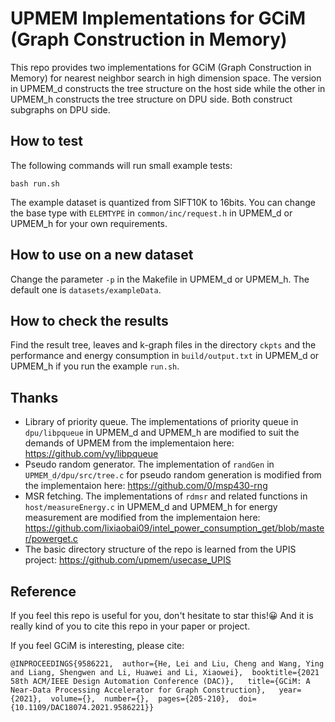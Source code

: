 # UPMEM Implementations for GCiM (Graph Construction in Memory)

This repo provides two implementations for GCiM (Graph Construction in Memory) for nearest neighbor search in high dimension space. The version in UPMEM_d constructs the tree structure on the host side while the other in UPMEM_h constructs the tree structure on DPU side. Both construct subgraphs on DPU side.

## How to test

The following commands will run small example tests:

```
bash run.sh
```

The example dataset is quantized from SIFT10K to 16bits. You can change the base type with `ELEMTYPE` in `common/inc/request.h` in UPMEM_d or UPMEM_h for your own requirements.

## How to use on a new dataset

Change the parameter `-p` in the Makefile in UPMEM_d or UPMEM_h. The default one is `datasets/exampleData`.

## How to check the results

Find the result tree, leaves and k-graph files in the directory `ckpts` and the performance and energy consumption in `build/output.txt` in UPMEM_d or UPMEM_h if you run the example `run.sh`. 

## Thanks

 * Library of priority queue. The implementations of priority queue in `dpu/libpqueue` in UPMEM_d and UPMEM_h are modified to suit the demands of UPMEM from the implementaion here: https://github.com/vy/libpqueue
 * Pseudo random generator. The implementation of `randGen` in `UPMEM_d/dpu/src/tree.c` for pseudo random generation is modified from the implementaion here: https://github.com/0/msp430-rng
 * MSR fetching. The implementations of `rdmsr` and related functions in `host/measureEnergy.c` in UPMEM_d and UPMEM_h for energy measurement are modified from the implementaion here: https://github.com/lixiaobai09/intel_power_consumption_get/blob/master/powerget.c
 * The basic directory structure of the repo is learned from the UPIS project: https://github.com/upmem/usecase_UPIS

## Reference

If you feel this repo is useful for you, don't hesitate to star this!😀 And it is really kind of you to cite this repo in your paper or project.

If you feel GCiM is interesting, please cite:

```
@INPROCEEDINGS{9586221,  author={He, Lei and Liu, Cheng and Wang, Ying and Liang, Shengwen and Li, Huawei and Li, Xiaowei},  booktitle={2021 58th ACM/IEEE Design Automation Conference (DAC)},   title={GCiM: A Near-Data Processing Accelerator for Graph Construction},   year={2021},  volume={},  number={},  pages={205-210},  doi={10.1109/DAC18074.2021.9586221}}
```
